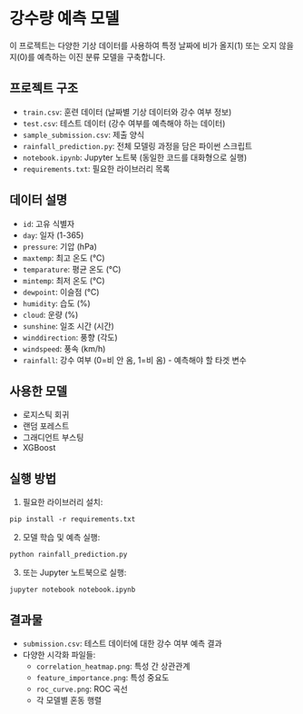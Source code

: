 # 강수량 예측 모델

이 프로젝트는 다양한 기상 데이터를 사용하여 특정 날짜에 비가 올지(1) 또는 오지 않을지(0)를 예측하는 이진 분류 모델을 구축합니다.

## 프로젝트 구조

- `train.csv`: 훈련 데이터 (날짜별 기상 데이터와 강수 여부 정보)
- `test.csv`: 테스트 데이터 (강수 여부를 예측해야 하는 데이터)
- `sample_submission.csv`: 제출 양식
- `rainfall_prediction.py`: 전체 모델링 과정을 담은 파이썬 스크립트
- `notebook.ipynb`: Jupyter 노트북 (동일한 코드를 대화형으로 실행)
- `requirements.txt`: 필요한 라이브러리 목록

## 데이터 설명

- `id`: 고유 식별자
- `day`: 일자 (1-365)
- `pressure`: 기압 (hPa)
- `maxtemp`: 최고 온도 (°C)
- `temparature`: 평균 온도 (°C)
- `mintemp`: 최저 온도 (°C)
- `dewpoint`: 이슬점 (°C)
- `humidity`: 습도 (%)
- `cloud`: 운량 (%)
- `sunshine`: 일조 시간 (시간)
- `winddirection`: 풍향 (각도)
- `windspeed`: 풍속 (km/h)
- `rainfall`: 강수 여부 (0=비 안 옴, 1=비 옴) - 예측해야 할 타겟 변수

## 사용한 모델

- 로지스틱 회귀
- 랜덤 포레스트
- 그래디언트 부스팅
- XGBoost

## 실행 방법

1. 필요한 라이브러리 설치:
```
pip install -r requirements.txt
```

2. 모델 학습 및 예측 실행:
```
python rainfall_prediction.py
```

3. 또는 Jupyter 노트북으로 실행:
```
jupyter notebook notebook.ipynb
```

## 결과물

- `submission.csv`: 테스트 데이터에 대한 강수 여부 예측 결과
- 다양한 시각화 파일들:
  - `correlation_heatmap.png`: 특성 간 상관관계
  - `feature_importance.png`: 특성 중요도
  - `roc_curve.png`: ROC 곡선
  - 각 모델별 혼동 행렬 